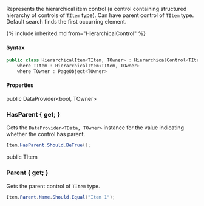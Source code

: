 Represents the hierarchical item control (a control containing structured hierarchy of controls of `TItem` type). Can have parent control of `TItem` type. Default search finds the first occurring element.

{% include inherited.md from="HierarchicalControl" %}

#### Syntax

```cs
public class HierarchicalItem<TItem, TOwner> : HierarchicalControl<TItem, TOwner>
    where TItem : HierarchicalItem<TItem, TOwner>
    where TOwner : PageObject<TOwner>
```

#### Properties

<div class="member">
    <span class="head"><span class="keyword">public</span> <span class="type">DataProvider</span><wbr>&lt;<span class="keyword">bool</span>, <span class="type">TOwner</span>&gt;</span>
    <h3><span class="body">HasParent</span><span class="tail"> { <span class="keyword">get</span>; }</span></h3>
</div>

Gets the `DataProvider<TData, TOwner>` instance for the value indicating whether the control has parent.

```cs
Item.HasParent.Should.BeTrue();
```

<div class="member">
    <span class="head"><span class="keyword">public</span> <span class="type">TItem</span></span>
    <h3><span class="body">Parent</span><span class="tail"> { <span class="keyword">get</span>; }</span></h3>
</div>

Gets the parent control of `TItem` type.

```cs
Item.Parent.Name.Should.Equal("Item 1");
```